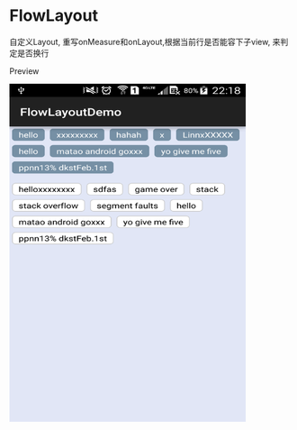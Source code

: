 # FlowLayout

自定义Layout, 重写onMeasure和onLayout,根据当前行是否能容下子view, 来判定是否换行

Preview

<img src="https://github.com/SuperMardle/FlowLayout/blob/master/flow_layout.png" width = "420" height = "600" alt="flow_layout" align=center />
